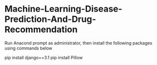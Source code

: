 # Machine-Learning-Disease-Prediction-And-Drug-Recommendation

Run Anacond prompt as administrator, then install the following packages using commands below

pip install django==3.1
pip install Pillow
